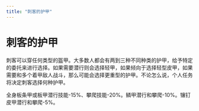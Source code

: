 ```yaml
---
title: "刺客的护甲"
---
```

# 刺客的护甲

刺客可以穿任何类型的盔甲。大多数人都会有两到三种不同种类的护甲，给予特定的委托来进行选择。如果需要潜行则会选择轻甲，如果倾向于选择轻型皮甲，如果需要和多个着甲敌人战斗，那么可能会选择更重型的护甲。不论怎么说，个人任务将决定刺客选择何种护甲。

全身板条甲或板甲潜行技能-15%、攀爬技能-20%。鳞甲潜行和攀爬-10%。镶钉皮甲潜行和攀爬-5%。
